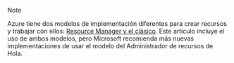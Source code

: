 > [!NOTE]
> Azure tiene dos modelos de implementación diferentes para crear recursos y trabajar con ellos: [Resource Manager y el clásico](../articles/azure-resource-manager/resource-manager-deployment-model.md). Este artículo incluye el uso de ambos modelos, pero Microsoft recomienda más nuevas implementaciones de usar el modelo del Administrador de recursos de Hola.
